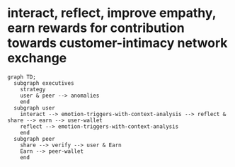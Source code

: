 # interact, reflect, improve empathy, earn rewards for contribution towards customer-intimacy network exchange  
```mermaid
graph TD;
  subgraph executives
    strategy 
    user & peer --> anomalies 
    end
  subgraph user
    interact --> emotion-triggers-with-context-analysis --> reflect & share --> earn --> user-wallet
    reflect --> emotion-triggers-with-context-analysis
    end
  subgraph peer
    share --> verify --> user & Earn
    Earn --> peer-wallet
    end
```
